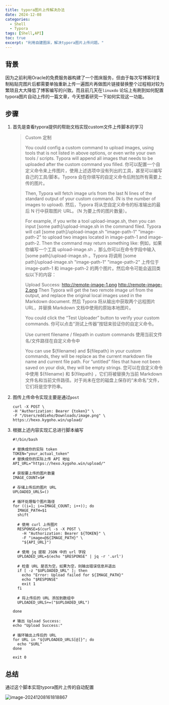 ```yaml
---
title: typora图片上传解决办法
date: 2024-12-08
categories: 
  - Shell
  - Typora
tags: [Shell,API]
toc: true
excerpt: "利用自建图床，解决typora图片上传问题。"
---
```


## 背景

因为之前利用Oracle的免费服务器构建了一个图床服务，但由于每次写博客时复制粘贴完图片后都需要单独重新上传一遍图片再做图片链接替换整个过程相对较为繁琐且大大降低了博客编写的兴致。而且前几天在`linuxdo` 论坛上有刷到如何配置typora图片自动上传的一篇文章，今天想着研究一下如何实现这一功能。

## 步骤

1. 首先是查看typora提供的帮助文档实现custom文件上传脚本的学习

   > Custom 定制
   >
   > You could config a custom command to upload images, using tools that is not listed in above options, or even write your own tools / scripts. Typora will append all images that needs to be uploaded after the custom command you filled.
   > 你可以配置一个自定义命令来上传图片，使用上述选项中没有列出的工具，甚至可以编写自己的工具/脚本。Typora 会在你填写的自定义命令后附加所有需要上传的图片。
   >
   > Then, Typora will fetch image urls from the last N lines of the standard output of your custom command. (N is the number of images to upload).
   > 然后，Typora 将从您自定义命令的标准输出的最后 N 行中获取图片 URL。（N 为要上传的图片数量）。
   >
   > For example, if you write a tool upload-image.sh, then you can input [some path]/upload-image.sh in the command filed. Typora will call [some path]/upload-image.sh "image-path-1" "image-path-2" to upload two images located in image-path-1 and image-path-2. Then the command may return something like:
   > 例如，如果你编写一个工具 upload-image.sh ，那么你可以在命令字段中输入 [some path]/upload-image.sh 。Typora 将调用 [some path]/upload-image.sh "image-path-1" "image-path-2" 上传位于 image-path-1 和 image-path-2 的两个图片。然后命令可能会返回类似以下的内容：
   >
   > Upload Success:
   > http://remote-image-1.png
   > http://remote-image-2.png
   > Then Typora will get the two remote image url from the output, and replace the original local images used in the Markdown document.
   > 然后 Typora 将从输出中获取两个远程图片 URL，并替换 Markdown 文档中使用的原始本地图片。
   >
   > You could click the “Test Uploader” button to verify your custom commands.
   > 你可以点击“测试上传器”按钮来验证你的自定义命令。
   >
   > Use current filename / filepath in custom commands
   > 使用当前文件名/文件路径在自定义命令中
   >
   > You can use ${filename} and ${filepath} in your custom commands, they will be replace as the current markdown file name and current file path. For “untitled” files that have not been saved on your disk, they will be empty strings.
   > 您可以在自定义命令中使用 ${filename} 和 ${filepath} ，它们将被替换为当前 Markdown 文件名和当前文件路径。对于尚未在您的磁盘上保存的“未命名”文件，它们将是空字符串。

2. 图传上传命令实现主要是通过`post`

   ```shell
   curl -X POST \
   -H "Authorization: Bearer {token}" \
   -F "/Users/eddieho/Downloads/image.png" \
   https://hexo.kygoho.win/upload/
   ```

3. 根据上述内容实现汇总进行脚本编写

   ```shell 
   #!/bin/bash
   
   # 替换成你的实际 token
   TOKEN="your_actual_token"
   # 替换成你的实际上传 API 地址
   API_URL="https://hexo.kygoho.win/upload/"
   
   # 获取要上传的图片数量
   IMAGE_COUNT=$#
   
   # 存储上传后的图片 URL
   UPLOADED_URLS=()
   
   # 循环处理每个图片路径
   for ((i=1; i<=IMAGE_COUNT; i++)); do
     IMAGE_PATH=$1
     shift
   
     # 使用 curl 上传图片
     RESPONSE=$(curl -s -X POST \
       -H "Authorization: Bearer ${TOKEN}" \
       -F "image=@${IMAGE_PATH}" \
       "${API_URL}")
   
     # 使用 jq 提取 JSON 中的 url 字段
     UPLOADED_URL=$(echo "$RESPONSE" | jq -r '.url')
   
     # 检查 URL 是否为空，如果为空，则输出错误信息并退出
     if [ -z "$UPLOADED_URL" ]; then
       echo "Error: Upload failed for ${IMAGE_PATH}"
       echo "$RESPONSE"
       exit 1
     fi
   
     # 将上传后的 URL 添加到数组中
     UPLOADED_URLS+=("$UPLOADED_URL")
   
   done
   
   # 输出 Upload Success:
   echo "Upload Success:"
   
   # 循环输出上传后的 URL
   for URL in "${UPLOADED_URLS[@]}"; do
     echo "$URL"
   done
   
   exit 0
   
   ```

## 总结

通过这个脚本实现typora图片上传的自动配置

![image-20241208161818867](http://hexo.kygoho.win/upload/uploads/030fef6e-231d-4961-8dde-e7fd8756c08c.png)
